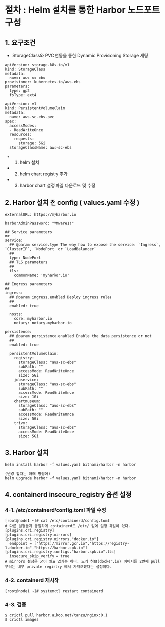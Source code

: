 # 절차 : Helm 설치를 통한 Harbor 노드포트 구성
## 1. 요구조건
- StorageClass와 PVC 연동을 통한 Dynamic Provisioning Storage 세팅

```
apiVersion: storage.k8s.io/v1
kind: StorageClass
metadata:
  name: aws-sc-ebs
provisioner: kubernetes.io/aws-ebs
parameters:
  type: gp2
  fsType: ext4
```

```
apiVersion: v1
kind: PersistentVolumeClaim
metadata:
  name: aws-sc-ebs-pvc
spec:
  accessModes:
  - ReadWriteOnce
  resources:
    requests:
      storage: 5Gi
  storageClassName: aws-sc-ebs
```
- 1) helm 설치
- 2) helm chart registry 추가
- 3) harbor chart 설정 파일 다운로드 및 수정

## 2. Harbor 설치 전 config ( values.yaml 수정 )
```
externalURL: https://myharbor.io 

harborAdminPassword: "VMware1!"

## Service parameters
##
service:
  ## @param service.type The way how to expose the service: `Ingress`, `ClusterIP`, `NodePort` or `LoadBalancer`
  ##
  type: NodePort
  ## TLS parameters
  ##
  tls:
    commonName: 'myharbor.io' 

## Ingress parameters
##
ingress:
  ## @param ingress.enabled Deploy ingress rules
  ##
  enabled: true 

  hosts:
    core: myharbor.io  
    notary: notary.myharbor.io  

persistence:
  ## @param persistence.enabled Enable the data persistence or not
  ##
  enabled: true

  persistentVolumeClaim:
    registry:
      storageClass: "aws-sc-ebs" 
      subPath: ""
      accessMode: ReadWriteOnce
      size: 5Gi
    jobservice:
      storageClass: "aws-sc-ebs" 
      subPath: ""
      accessMode: ReadWriteOnce
      size: 1Gi
    chartmuseum:
      storageClass: "aws-sc-ebs" 
      subPath: ""
      accessMode: ReadWriteOnce
      size: 5Gi
    trivy:
      storageClass: "aws-sc-ebs" 
      accessMode: ReadWriteOnce
      size: 5Gi
```      

## 3. Harbor 설치 
```
helm install harbor -f values.yaml bitnami/harbor -n harbor

(변경 할때는 아래 명령어)
helm upgrade harbor -f values.yaml bitnami/harbor -n harbor

```

## 4. containerd insecure_registry 옵션 설정
### 4-1. /etc/containerd/config.toml 파일 수정
```
[root@node1 ~]# cat /etc/containerd/config.toml
# 다른 설정들과 동일하게 containerd도 /etc/ 밑에 설정 파일이 있다.
[plugins.cri.registry]
[plugins.cri.registry.mirrors]
[plugins.cri.registry.mirrors."docker.io"]
  endpoint = ["https://mirror.gcr.io","https://registry-1.docker.io","https://harbor.spk.io"]
[plugins.cri.registry.configs."harbor.spk.io".tls]
  insecure_skip_verify = true
# mirrors 설정은 굳이 필요 없기는 하다. 도커 허브(docker.io) 이미지를 2번째 pull 부터는 내부 private registry 에서 가져오겠다는 설정이다.

```
### 4-2. containerd 재시작
```
[root@node1 ~]# systemctl restart containerd
```

### 4-3. 검증
```
$ crictl pull harbor.aikoo.net/tanzu/nginx:0.1
$ crictl images

```

